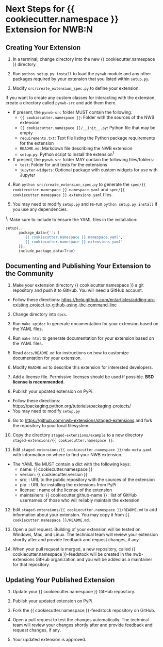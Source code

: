# Next Steps for {{ cookiecutter.namespace }} Extension for NWB:N

## Creating Your Extension

1. In a terminal, change directory into the new {{ cookiecutter.namespace }}
directory.

2. Run `python setup.py install` to load the `pynwb` module and any other
packages required by your extension that you listed within `setup.py`.

3. Modify `src/create_extension_spec.py` to define your extension.

If you want to create any custom classes for interacting with the extension,
create a directory called `pynwb-src` and add them there.
  - If present, the `pynwb-src` folder MUST contain the following:
    - `{{ cookiecutter.namespace }}`: Folder with the sources of the NWB extension
    - `{{ cookiecutter.namespace }}/__init__.py`: Python file that may be empty
    - `requirements.txt`: Text file listing the Python package requirements for the extension
    - `README.md`: Markdown file describing the NWB extension
    - `setup.py`: Python script to install the extension<sup>1</sup>
  - If present, the `pynwb-src` folder MAY contain the following files/folders:
    - `test`: Folder for unit tests for the extensions
    - `jupyter-widgets`: Optional package with custom widgets for use with Jupyter

4. Run `python src/create_extension_spec.py` to generate the
`spec/{{ cookiecutter.namespace }}.namespace.yaml` and
`spec/{{ cookiecutter.namespace }}.extensions.yaml` files.

5. You may need to modify `setup.py` and re-run `python setup.py install` if you
use any dependencies.

<sup>1</sup>: Make sure to include to ensure the YAML files in the installation:
```python
setup(...
      package_data={'': [
        '{{ cookiecutter.namespace }}.namespace.yaml',
        '{{ cookiecutter.namespace }}.extensions.yaml'
      ]},
      include_package_data=True)
```


## Documenting and Publishing Your Extension to the Community

1. Make your extension directory {{ cookiecutter.namespace }} a git
repository and push it to GitHub. You will need a GitHub account.
  - Follow these directions:
  https://help.github.com/en/articles/adding-an-existing-project-to-github-using-the-command-line

2. Change directory into `docs`.

3. Run `make apidoc` to generate documentation for your extension based on the
YAML files.

4. Run `make html` to generate documentation for your extension based on the
YAML files.

5. Read `docs/README.md` for instructions on how to customize documentation for
your extension.

6. Modify `README.md` to describe this extension for interested developers.

7. Add a license file. Permissive licenses should be used if possible.
**BSD license is recommended.**

8. Publish your updated extension on PyPi.
  - Follow these directions: https://packaging.python.org/tutorials/packaging-projects/
  - You may need to modify `setup.py`

9. Go to https://github.com/nwb-extensions/staged-extensions and fork the
repository to your local filesystem.

10. Copy the directory `staged-extensions/example` to a new directory
`staged-extensions/{{ cookiecutter.namespace }}`.

11. Edit `staged-extensions/{{ cookiecutter.namespace }}/ndx-meta.yaml`
with information on where to find your NWB extension.
  - The YAML file MUST contain a dict with the following keys:
    - name: {{ cookiecutter.namespace }}
    - version: {{ cookiecutter.version }}
    - src: <URL> : URL to the public repository with the sources of the extension
    - pip: <URL> : URL for installing the extensions from PyPi
    - license: <license> : name of the license of the extension
    - maintainers: {{ cookiecutter.github-name }} : list of GitHub
    usernames of those who will reliably maintain the extension

12. Edit `staged-extensions/{{ cookiecutter.namespace }}/README.md`
to add information about your extension. You may copy it from
`{{ cookiecutter.namespace }}/README.md`.

13. Open a pull request. Building of your extension will be tested on Windows,
Mac, and Linux. The technical team will review your extension shortly after
and provide feedback and request changes, if any.

14. When your pull request is merged, a new repository, called
{{ cookiecutter.namespace }}-feedstock will be created in the nwb-extensions
GitHub organization and you will be added as a maintainer for that repository.


## Updating Your Published Extension

1. Update your {{ cookiecutter.namespace }} GitHub repository.

2. Publish your updated extension on PyPi.

3. Fork the {{ cookiecutter.namespace }}-feedstock repository on GitHub.

4. Open a pull request to test the changes automatically. The technical team
will review your changes shortly after and provide feedback and request changes,
 if any.

5. Your updated extension is approved.

